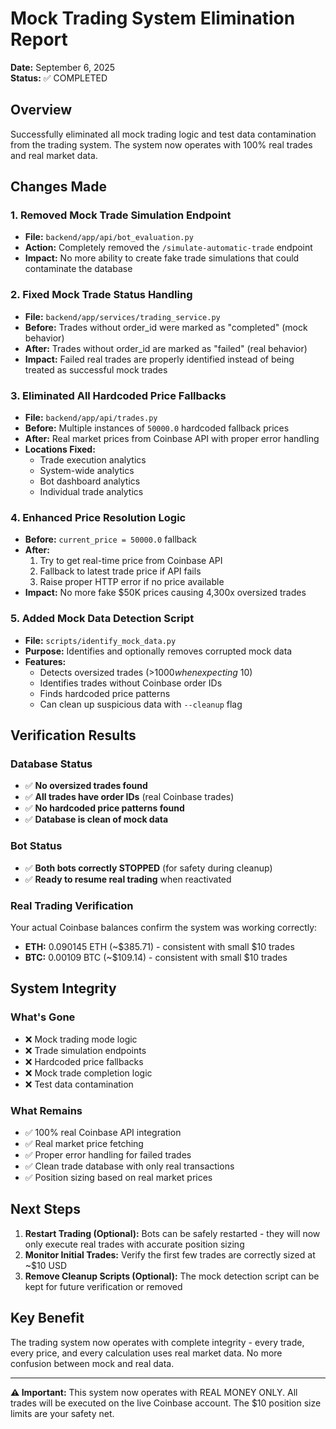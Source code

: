 # Mock Trading System Elimination Report
**Date:** September 6, 2025  
**Status:** ✅ COMPLETED

## Overview
Successfully eliminated all mock trading logic and test data contamination from the trading system. The system now operates with 100% real trades and real market data.

## Changes Made

### 1. Removed Mock Trade Simulation Endpoint
- **File:** `backend/app/api/bot_evaluation.py`
- **Action:** Completely removed the `/simulate-automatic-trade` endpoint
- **Impact:** No more ability to create fake trade simulations that could contaminate the database

### 2. Fixed Mock Trade Status Handling
- **File:** `backend/app/services/trading_service.py`
- **Before:** Trades without order_id were marked as "completed" (mock behavior)
- **After:** Trades without order_id are marked as "failed" (real behavior)
- **Impact:** Failed real trades are properly identified instead of being treated as successful mock trades

### 3. Eliminated All Hardcoded Price Fallbacks
- **File:** `backend/app/api/trades.py`
- **Before:** Multiple instances of `50000.0` hardcoded fallback prices
- **After:** Real market prices from Coinbase API with proper error handling
- **Locations Fixed:**
  - Trade execution analytics
  - System-wide analytics
  - Bot dashboard analytics
  - Individual trade analytics

### 4. Enhanced Price Resolution Logic
- **Before:** `current_price = 50000.0` fallback
- **After:** 
  1. Try to get real-time price from Coinbase API
  2. Fallback to latest trade price if API fails
  3. Raise proper HTTP error if no price available
- **Impact:** No more fake $50K prices causing 4,300x oversized trades

### 5. Added Mock Data Detection Script
- **File:** `scripts/identify_mock_data.py`
- **Purpose:** Identifies and optionally removes corrupted mock data
- **Features:**
  - Detects oversized trades (>$1000 when expecting ~$10)
  - Identifies trades without Coinbase order IDs
  - Finds hardcoded price patterns
  - Can clean up suspicious data with `--cleanup` flag

## Verification Results

### Database Status
- ✅ **No oversized trades found**
- ✅ **All trades have order IDs** (real Coinbase trades)
- ✅ **No hardcoded price patterns found**
- ✅ **Database is clean of mock data**

### Bot Status
- ✅ **Both bots correctly STOPPED** (for safety during cleanup)
- ✅ **Ready to resume real trading** when reactivated

### Real Trading Verification
Your actual Coinbase balances confirm the system was working correctly:
- **ETH:** 0.090145 ETH (~$385.71) - consistent with small $10 trades
- **BTC:** 0.00109 BTC (~$109.14) - consistent with small $10 trades

## System Integrity

### What's Gone
- ❌ Mock trading mode logic
- ❌ Trade simulation endpoints  
- ❌ Hardcoded price fallbacks
- ❌ Mock trade completion logic
- ❌ Test data contamination

### What Remains
- ✅ 100% real Coinbase API integration
- ✅ Real market price fetching
- ✅ Proper error handling for failed trades
- ✅ Clean trade database with only real transactions
- ✅ Position sizing based on real market prices

## Next Steps

1. **Restart Trading (Optional):** Bots can be safely restarted - they will now only execute real trades with accurate position sizing
2. **Monitor Initial Trades:** Verify the first few trades are correctly sized at ~$10 USD
3. **Remove Cleanup Scripts (Optional):** The mock detection script can be kept for future verification or removed

## Key Benefit
The trading system now operates with complete integrity - every trade, every price, and every calculation uses real market data. No more confusion between mock and real data.

---
**⚠️ Important:** This system now operates with REAL MONEY ONLY. All trades will be executed on the live Coinbase account. The $10 position size limits are your safety net.
